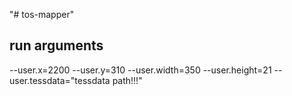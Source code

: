 "# tos-mapper" 
## run arguments
--user.x=2200 --user.y=310 --user.width=350 --user.height=21 --user.tessdata="tessdata path!!!"